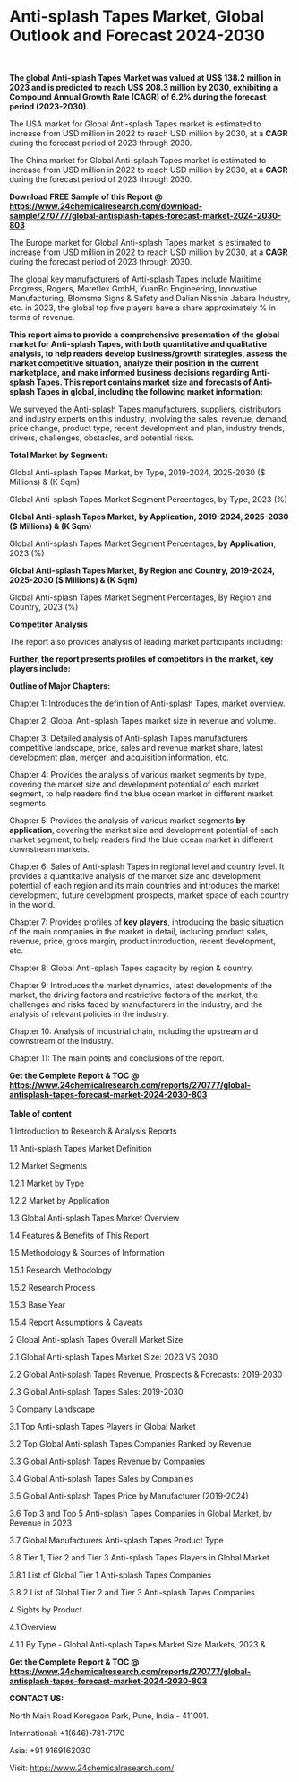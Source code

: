 <h1>Anti-splash Tapes Market, Global Outlook and Forecast 2024-2030</h1><br/><p><strong>The global Anti-splash Tapes Market was valued at US$ 138.2 million in 2023 and is predicted to reach US$ 208.3 million by 2030, exhibiting a Compound Annual Growth Rate (<strong>CAGR</strong>) of 6.2% during the forecast period (2023-2030).</strong></p><p>The USA market for Global Anti-splash Tapes market is estimated to increase from USD million in 2022 to reach USD million by 2030, at a <strong>CAGR</strong> during the forecast period of 2023 through 2030.</p><p>The China market for Global Anti-splash Tapes market is estimated to increase from USD million in 2022 to reach USD million by 2030, at a <strong>CAGR</strong> during the forecast period of 2023 through 2030.</p><div><b>Download FREE Sample of this Report @ <a href="https://www.24chemicalresearch.com/download-sample/270777/global-antisplash-tapes-forecast-market-2024-2030-803">https://www.24chemicalresearch.com/download-sample/270777/global-antisplash-tapes-forecast-market-2024-2030-803</a></b></div><p>The Europe market for Global Anti-splash Tapes market is estimated to increase from USD million in 2022 to reach USD million by 2030, at a <strong>CAGR</strong> during the forecast period of 2023 through 2030.</p><p>The global key manufacturers of Anti-splash Tapes include Maritime Progress, Rogers, Mareflex GmbH, YuanBo Engineering, Innovative Manufacturing, Blomsma Signs & Safety and Dalian Nisshin Jabara Industry, etc. in 2023, the global top five players have a share approximately % in terms of revenue.</p><p><strong>This report aims to provide a comprehensive presentation of the global market for Anti-splash Tapes, with both quantitative and qualitative analysis, to help readers develop business/growth strategies, assess the market competitive situation, analyze their position in the current marketplace, and make informed business decisions regarding Anti-splash Tapes. This report contains market size and forecasts of Anti-splash Tapes in global, including the following market information:</strong></p><p>We surveyed the Anti-splash Tapes manufacturers, suppliers, distributors and industry experts on this industry, involving the sales, revenue, demand, price change, product type, recent development and plan, industry trends, drivers, challenges, obstacles, and potential risks.</p><p><strong>Total Market by Segment:</strong></p><p>Global Anti-splash Tapes Market, by Type, 2019-2024, 2025-2030 ($ Millions) & (K Sqm)</p><p>Global Anti-splash Tapes Market Segment Percentages, by Type, 2023 (%)</p><p><strong>Global Anti-splash Tapes Market, <strong>by Application</strong>, 2019-2024, 2025-2030 ($ Millions) & (K Sqm)</strong></p><p>Global Anti-splash Tapes Market Segment Percentages, <strong>by Application</strong>, 2023 (%)</p><p><strong>Global Anti-splash Tapes Market, By Region and Country, 2019-2024, 2025-2030 ($ Millions) & (K Sqm)</strong></p><p>Global Anti-splash Tapes Market Segment Percentages, By Region and Country, 2023 (%)</p><p><strong>Competitor Analysis</strong></p><p>The report also provides analysis of leading market participants including:</p><p><strong>Further, the report presents profiles of competitors in the market, <strong>key players</strong> include:</strong></p><p><strong>Outline of Major Chapters:</strong></p><p>Chapter 1: Introduces the definition of Anti-splash Tapes, market overview.</p><p>Chapter 2: Global Anti-splash Tapes market size in revenue and volume.</p><p>Chapter 3: Detailed analysis of Anti-splash Tapes manufacturers competitive landscape, price, sales and revenue market share, latest development plan, merger, and acquisition information, etc.</p><p>Chapter 4: Provides the analysis of various market segments by type, covering the market size and development potential of each market segment, to help readers find the blue ocean market in different market segments.</p><p>Chapter 5: Provides the analysis of various market segments <strong>by application</strong>, covering the market size and development potential of each market segment, to help readers find the blue ocean market in different downstream markets.</p><p>Chapter 6: Sales of Anti-splash Tapes in regional level and country level. It provides a quantitative analysis of the market size and development potential of each region and its main countries and introduces the market development, future development prospects, market space of each country in the world.</p><p>Chapter 7: Provides profiles of <strong>key players</strong>, introducing the basic situation of the main companies in the market in detail, including product sales, revenue, price, gross margin, product introduction, recent development, etc.</p><p>Chapter 8: Global Anti-splash Tapes capacity by region & country.</p><p>Chapter 9: Introduces the market dynamics, latest developments of the market, the driving factors and restrictive factors of the market, the challenges and risks faced by manufacturers in the industry, and the analysis of relevant policies in the industry.</p><p>Chapter 10: Analysis of industrial chain, including the upstream and downstream of the industry.</p><p>Chapter 11: The main points and conclusions of the report.</p><div><b>Get the Complete Report & TOC @ <a href="https://www.24chemicalresearch.com/reports/270777/global-antisplash-tapes-forecast-market-2024-2030-803">https://www.24chemicalresearch.com/reports/270777/global-antisplash-tapes-forecast-market-2024-2030-803</a></b></div><br><b>Table of content</b><p>1 Introduction to Research & Analysis Reports<br />
 
  1.1 Anti-splash Tapes Market Definition<br />
 
  1.2 Market Segments<br />
 
  1.2.1 Market by Type<br />
 
  1.2.2 Market by Application<br />
 
  1.3 Global Anti-splash Tapes Market Overview<br />
 
  1.4 Features & Benefits of This Report<br />
 
  1.5 Methodology & Sources of Information<br />
 
  1.5.1 Research Methodology<br />
 
  1.5.2 Research Process<br />
 
  1.5.3 Base Year<br />
 
  1.5.4 Report Assumptions & Caveats<br />
 
 2 Global Anti-splash Tapes Overall Market Size<br />
 
  2.1 Global Anti-splash Tapes Market Size: 2023 VS 2030<br />
 
  2.2 Global Anti-splash Tapes Revenue, Prospects & Forecasts: 2019-2030<br />
 
  2.3 Global Anti-splash Tapes Sales: 2019-2030<br />
 
 3 Company Landscape<br />
 
  3.1 Top Anti-splash Tapes Players in Global Market<br />
 
  3.2 Top Global Anti-splash Tapes Companies Ranked by Revenue<br />
 
  3.3 Global Anti-splash Tapes Revenue by Companies<br />
 
  3.4 Global Anti-splash Tapes Sales by Companies<br />
 
  3.5 Global Anti-splash Tapes Price by Manufacturer (2019-2024)<br />
 
  3.6 Top 3 and Top 5 Anti-splash Tapes Companies in Global Market, by Revenue in 2023<br />
 
  3.7 Global Manufacturers Anti-splash Tapes Product Type<br />
 
  3.8 Tier 1, Tier 2 and Tier 3 Anti-splash Tapes Players in Global Market<br />
 
  3.8.1 List of Global Tier 1 Anti-splash Tapes Companies<br />
 
  3.8.2 List of Global Tier 2 and Tier 3 Anti-splash Tapes Companies<br />
 
 4 Sights by Product<br />
 
  4.1 Overview<br />
 
  4.1.1 By Type - Global Anti-splash Tapes Market Size Markets, 2023 &<br><div><b>Get the Complete Report & TOC @ <a href="https://www.24chemicalresearch.com/reports/270777/global-antisplash-tapes-forecast-market-2024-2030-803">https://www.24chemicalresearch.com/reports/270777/global-antisplash-tapes-forecast-market-2024-2030-803</a></b></div></p>
 
 <b>CONTACT US:</b><br>
 
 North Main Road Koregaon Park, Pune, India - 411001.<br/>
 
 International: +1(646)-781-7170<br/>
 
 Asia: +91 9169162030<br/>
 
 Visit: <a href="https://www.24chemicalresearch.com/">https://www.24chemicalresearch.com/</a>
 
 <br>